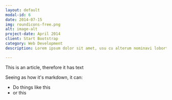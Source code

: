 ```yaml
---
layout: default
modal-id: 6
date: 2014-07-15
img: roundicons-free.png
alt: image-alt
project-date: April 2014
client: Start Bootstrap
category: Web Development
description: Lorem ipsum dolor sit amet, usu cu alterum nominavi lobortis. At duo novum diceret. Tantas apeirian vix et, usu sanctus postulant inciderint ut, populo diceret necessitatibus in vim. Cu eum dicam feugiat noluisse.

---
```


This is an article, therefore it has text

Seeing as how it's markdown, it can:

* Do things like this
* or this
